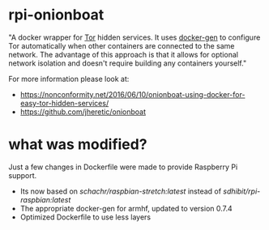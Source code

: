 # rpi-onionboat
"A docker wrapper for [Tor](https://torproject.org) hidden services. It uses [docker-gen](https://github.com/jwilder/docker-gen) to configure Tor automatically when other containers are connected to the same network. The advantage of this approach is that it allows for optional network isolation and doesn't require building any containers yourself."

For more information please look at:
- https://nonconformity.net/2016/06/10/onionboat-using-docker-for-easy-tor-hidden-services/
- https://github.com/jheretic/onionboat

# what was modified?
Just a few changes in Dockerfile were made to provide Raspberry Pi support.
* Its now based on *schachr/raspbian-stretch:latest* instead of *sdhibit/rpi-raspbian:latest*
* The appropriate docker-gen for armhf, updated to version 0.7.4
* Optimized Dockerfile to use less layers
